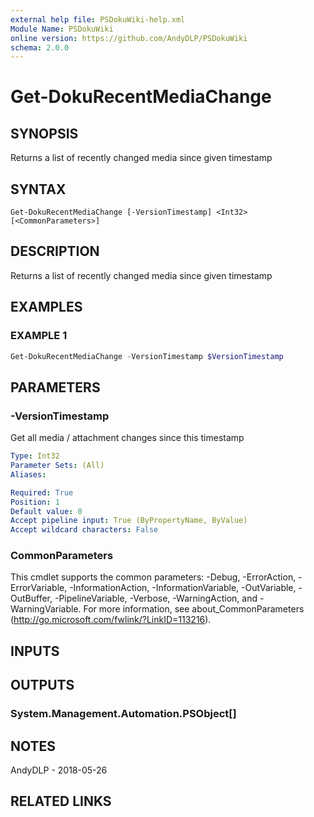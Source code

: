 ```yaml
---
external help file: PSDokuWiki-help.xml
Module Name: PSDokuWiki
online version: https://github.com/AndyDLP/PSDokuWiki
schema: 2.0.0
---
```


# Get-DokuRecentMediaChange

## SYNOPSIS
Returns a list of recently changed media since given timestamp

## SYNTAX

```
Get-DokuRecentMediaChange [-VersionTimestamp] <Int32> [<CommonParameters>]
```

## DESCRIPTION
Returns a list of recently changed media since given timestamp

## EXAMPLES

### EXAMPLE 1
```powershell
Get-DokuRecentMediaChange -VersionTimestamp $VersionTimestamp
```

## PARAMETERS

### -VersionTimestamp
Get all media / attachment changes since this timestamp

```yaml
Type: Int32
Parameter Sets: (All)
Aliases:

Required: True
Position: 1
Default value: 0
Accept pipeline input: True (ByPropertyName, ByValue)
Accept wildcard characters: False
```

### CommonParameters
This cmdlet supports the common parameters: -Debug, -ErrorAction, -ErrorVariable, -InformationAction, -InformationVariable, -OutVariable, -OutBuffer, -PipelineVariable, -Verbose, -WarningAction, and -WarningVariable. For more information, see about_CommonParameters (http://go.microsoft.com/fwlink/?LinkID=113216).

## INPUTS

## OUTPUTS

### System.Management.Automation.PSObject[]
## NOTES
AndyDLP - 2018-05-26

## RELATED LINKS

